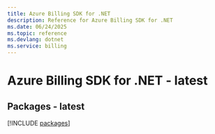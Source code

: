 ```yaml
---
title: Azure Billing SDK for .NET
description: Reference for Azure Billing SDK for .NET
ms.date: 06/24/2025
ms.topic: reference
ms.devlang: dotnet
ms.service: billing
---
```

# Azure Billing SDK for .NET - latest
## Packages - latest
[!INCLUDE [packages](billing-index.md)]